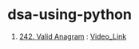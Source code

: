 # dsa-using-python
1. [242. Valid Anagram](https://leetcode.com/problems/valid-anagram/description/)    : [Video_Link](https://youtu.be/elYr_BtGtW0?si=LsDqfGmnIlAO0QDv)
